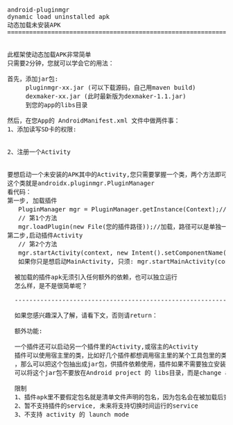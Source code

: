 <pre>
android-pluginmgr
dynamic load uninstalled apk
动态加载未安装APK
============================================================================================


此框架使动态加载APK非常简单
只需要2分钟，您就可以学会它的用法：

首先，添加jar包: 
     pluginmgr-xx.jar (可以下载源码，自己用maven build)
     dexmaker-xx.jar (此时最新版为dexmaker-1.1.jar)
     到您的app的libs目录
     
然后，在您App的 AndroidManifest.xml 文件中做两件事：
1、添加读写SD卡的权限:
    <uses-permission android:name="android.permission.MOUNT_UNMOUNT_FILESYSTEMS"/>
    <uses-permission android:name="android.permission.WRITE_EXTERNAL_STORAGE"/>
2、注册一个Activity
   <activity android:name="androidx.pluginmgr.PluginActivity" />
   
要想启动一个未安装的APK其中的Activity,您只需要掌握一个类，两个方法即可!
这个类就是androidx.pluginmgr.PluginManager
看代码：
第一步, 加载插件
   PluginManager mgr = PluginManager.getInstance(Context);//传入您的context对象
   // 第1个方法
   mgr.loadPlugin(new File(您的插件路径));//加载，路径可以是单独一个apk，或者一个包含多个apk的目录
第二步,启动插件Activity
   // 第2个方法
   mgr.startActivity(context, new Intent().setComponentName(插件包名, Activity全类名)));
   如果你只是想启动MainActivity, 只须: mgr.startMainActivity(context, 插件包名);
   
  被加载的插件apk无须引入任何额外的依赖，也可以独立运行
  怎么样，是不是很简单呢？
  
  -------------------------------------------------------------
  
  如果您感兴趣深入了解，请看下文，否则请return：
  
  额外功能:
  
  一个插件还可以启动另一个插件里的Activity,或宿主的Activity
  插件可以使用宿主里的类，比如好几个插件都想调用宿主里的某个工具包里的类
  ，那么可以把这个包抽出成jar包，供插件依赖使用，插件如果不需要独立安装运行的话，
  可以将这个jar包不要放在Android project 的 libs目录，而是change another directory,such as ‘mylib’
  
  限制
  1、插件apk里不要假定包名就是清单文件声明的包名，因为包名会在被加载后变成和宿主一样的包名
  2、暂不支持插件的service, 未来将支持切换时间运行的service
  3、不支持 activity 的 launch mode
  
</pre>

